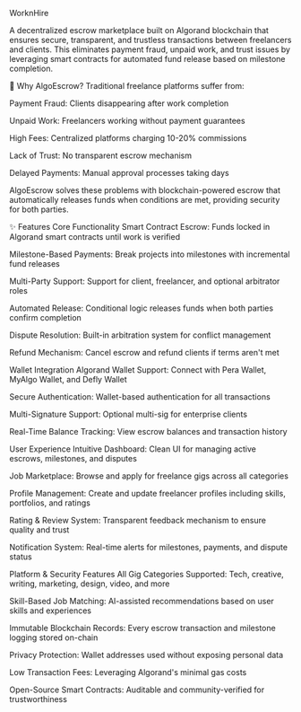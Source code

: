 WorknHire

A decentralized escrow marketplace built on Algorand blockchain that ensures secure, transparent, and trustless transactions between freelancers and clients. This eliminates payment fraud, unpaid work, and trust issues by leveraging smart contracts for automated fund release based on milestone completion.

🌟 Why AlgoEscrow?
Traditional freelance platforms suffer from:

Payment Fraud: Clients disappearing after work completion

Unpaid Work: Freelancers working without payment guarantees

High Fees: Centralized platforms charging 10-20% commissions

Lack of Trust: No transparent escrow mechanism

Delayed Payments: Manual approval processes taking days

AlgoEscrow solves these problems with blockchain-powered escrow that automatically releases funds when conditions are met, providing security for both parties.

✨ Features
Core Functionality
Smart Contract Escrow: Funds locked in Algorand smart contracts until work is verified

Milestone-Based Payments: Break projects into milestones with incremental fund releases

Multi-Party Support: Support for client, freelancer, and optional arbitrator roles

Automated Release: Conditional logic releases funds when both parties confirm completion

Dispute Resolution: Built-in arbitration system for conflict management

Refund Mechanism: Cancel escrow and refund clients if terms aren't met

Wallet Integration
Algorand Wallet Support: Connect with Pera Wallet, MyAlgo Wallet, and Defly Wallet

Secure Authentication: Wallet-based authentication for all transactions

Multi-Signature Support: Optional multi-sig for enterprise clients

Real-Time Balance Tracking: View escrow balances and transaction history

User Experience
Intuitive Dashboard: Clean UI for managing active escrows, milestones, and disputes

Job Marketplace: Browse and apply for freelance gigs across all categories

Profile Management: Create and update freelancer profiles including skills, portfolios, and ratings

Rating & Review System: Transparent feedback mechanism to ensure quality and trust

Notification System: Real-time alerts for milestones, payments, and dispute status

Platform & Security Features
All Gig Categories Supported: Tech, creative, writing, marketing, design, video, and more

Skill-Based Job Matching: AI-assisted recommendations based on user skills and experiences

Immutable Blockchain Records: Every escrow transaction and milestone logging stored on-chain

Privacy Protection: Wallet addresses used without exposing personal data

Low Transaction Fees: Leveraging Algorand's minimal gas costs

Open-Source Smart Contracts: Auditable and community-verified for trustworthiness

